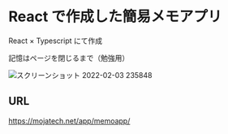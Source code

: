 # React で作成した簡易メモアプリ
React × Typescript にて作成

記憶はページを閉じるまで（勉強用）



![スクリーンショット 2022-02-03 235848](https://user-images.githubusercontent.com/84375912/152368078-30cacd93-e7a0-46d0-b225-754ea141c098.png)

## URL

https://mojatech.net/app/memoapp/

